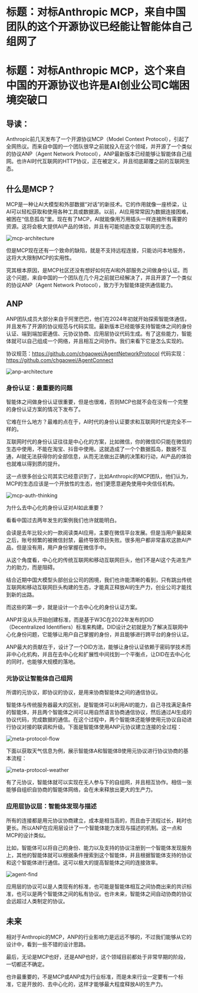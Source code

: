 # 标题：对标Anthropic MCP，来自中国团队的这个开源协议已经能让智能体自己组网了
# 标题：对标Anthropic MCP，这个来自中国的开源协议也许是AI创业公司C端困境突破口

## 导读：
Anthropic前几天发布了一个开源协议MCP（Model Context Protocol），引起了全网热议。而来自中国的一个团队很早之前就投入在这个领域，并开源了一个类似的协议ANP（Agent Network Protocol），ANP最新版本已经能够让智能体自己组网。也许AI时代互联网的HTTP协议，正在被定义，并且彻底颠覆之前的互联网生态。 

## 什么是MCP？
MCP是一种让AI大模型和外部数据“对话”的新技术。它的作用就像一座桥梁，让AI可以轻松获取和使用各种工具或数据源。以前，AI应用常常因为数据连接困难，被困在“信息孤岛”里。现在有了MCP，AI就能像用万用插头一样连接所有需要的资源。这将会极大提供AI产品的体验，并且有可能彻底改变互联网的生态。

![mcp-architecture](./pic/mcp-architecture.png)

但是MCP现在还有一个致命的缺陷，就是不支持远程连接，只能访问本地服务，这将大大限制MCP的实用性。

究其根本原因，是MCP社区还没有想好如何在AI和外部服务之间做身份认证。而这个问题，来自中国的一个团队在几个月之前就已经解决了，并且开源了一个类似的协议ANP（Agent Network Protocol），致力于为智能体提供通信能力。

## ANP

ANP团队成员大部分来自于阿里巴巴，他们在2024年初就开始探索智能体通信，并且发布了开源的协议规范与代码实现。最新版本已经能够支持智能体之间的身份认证、端到端加密通信、元协议协商、应用层协议代码生成。有了这些能力，智能体就可以自己组成一个网络，并且相互之间协作。我们来看下它是怎么实现的。

协议规范：https://github.com/chgaowei/AgentNetworkProtocol
代码实现：https://github.com/chgaowei/AgentConnect

![anp-architecture](./pic/protocol-layer-design.png) 

### 身份认证：最重要的问题

智能体之间做身份认证很重要，但是也很难，否则MCP也就不会在没有一个完整的身份认证方案的情况下发布了。

它难在什么地方？最难的点在于，AI时代的身份认证要求和互联网时代是完全不一样的。

互联网时代的身份认证往往是中心化的方案，比如微信，你的微信ID只能在微信的生态中使用，不能在淘宝、抖音中使用。这就造成了一个个数据孤岛，数据不互通，AI就无法获得你的全部信息，从而无法做出正确的决策和行动，AI产品的体验也就难以得到质的提升。

这一点很多创业公司其实已经意识到了，比如Anthropic的MCP团队，他们认为，MCP的生态应该是一个开放性的生态，他们更愿意避免使用中央信任机构。

![mcp-auth-thinking](./pic/mcp-auth-thinking.png)

为什么去中心化的身份认证对AI如此重要？

看看中国过去两年发生的案例我们也许就能明白。

会读是去年比较火的一款阅读类AI应用，主要在微信平台发展。但是当用户量起来之后，账号频繁的被微信封禁，最终导致项目失败。很多用户都非常喜欢这款AI产品，但是没有用，用户身份掌握在微信手中。

从这个角度看，中心化的传统互联网和移动互联网巨头，他们不是AI这个先进生产力的助力，而是阻碍。

结合近期中国大模型头部创业公司的困境，我们也许能清晰的看到，只有跳出传统互联网和移动互联网巨头构建的生态，才能真正释放AI的生产力，创业公司才能找到新的出路。

而这些的第一步，就是设计一个去中心化的身份认证方案。

ANP并没从头开始创建标准，而是基于W3C在2022年发布的DID（Decentralized Identifiers）标准来构建。DID设计之初就是为了解决互联网中心化身份问题，它能够让用户自己掌握的身份，并且能够进行跨平台的身份认证。

ANP最大的贡献在于，设计了一个DID方法，能够让身份认证依赖于密码学技术而非中心化机构，并且在去中心化和扩展性中间找到一个平衡点，让DID在去中心化的同时，也能够大规模的落地。

### 元协议让智能体自己组网

所谓的元协议，即协议的协议，是用来协商智能体之间的通信协议。

智能体与传统服务器最大的区别，是智能体可以利用AI的能力，自己寻找满足条件的智能体，并且两个智能体之间可以用自然语言协商通信协议，然后通过AI生成的协议代码，完成数据的通信。在这个过程中，两个智能体还能够使用元协议自动进行协议对接的联调和升级。下面是智能体使用ANP元协议建立连接的全过程：

![meta-protocol-flow](./pic/meta-protocol-flow.png)

下面以获取天气信息为例，展示智能体A和智能体B使用元协议进行协议协商的基本流程：

![meta-protocol-weather](./pic/meta-protocol-weather.png)

有了元协议，智能体就可以实现在无人参与下的自组网，并且相互协作。相信一张能够自组织自协商的智能体网络，会在未来释放出更大的生产力。


### 应用层协议层：智能体发现与描述

所有的连接都是用元协议协商建立，成本是相当高的，而且由于流程过长，耗时也更长。所以ANP在应用层设计了一个智能体能力发现与描述的机制。这一点和MCP的设计类似。

比如，智能体可以将自己的身份、能力以及支持的协议注册到一个智能体发现服务上，其他的智能体就可以根据条件搜索到这个智能体，并且根据智能体支持的协议和这个智能体进行通信。这可以极大的提高智能体之间的连接效率。

![agent-find](./pic/agent-find.png)

应用层的协议可以是人类现有的标准，也可能是智能体相互之间协商出来的共识标准，也可以是两个智能体之间的私有协议。也许未来，智能体之间自动协商的协议会远超过人类制定的协议。

## 未来

相对于Anthropic的MCP，ANP的行业影响力是远远不够的，不过我们能够从它的设计中，看到一些不错的设计思路。

最后，无论是MCP也好，还是ANP也好，这个领域目前都处于非常早期的阶段，一切都还不确定。

也许最重要的，不是MCP或ANP成为行业标准，而是未来行业一定要有一个标准，它是开放的、去中心化的，这样才能够最大程度释放AI的生产力。










